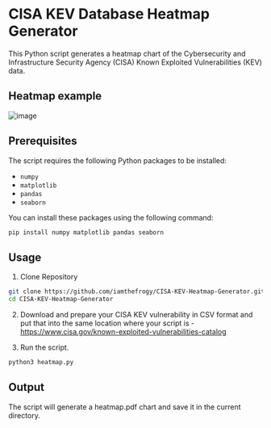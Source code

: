 # CISA KEV Database Heatmap Generator

This Python script generates a heatmap chart of the Cybersecurity and Infrastructure Security Agency (CISA) Known Exploited Vulnerabilities (KEV) data.

## Heatmap example
![image](https://github.com/iamthefrogy/cisa-kev-heatmap/assets/8291014/2d9f7a4e-b875-4ac6-8a96-ea12c57bac2d)

## Prerequisites

The script requires the following Python packages to be installed:

- `numpy`
- `matplotlib`
- `pandas`
- `seaborn`

You can install these packages using the following command:

```bash
pip install numpy matplotlib pandas seaborn
```

## Usage
1. Clone Repository

```bash
git clone https://github.com/iamthefrogy/CISA-KEV-Heatmap-Generator.git
cd CISA-KEV-Heatmap-Generator
```

2. Download and prepare your CISA KEV vulnerability in CSV format and put that into the same location where your script is - https://www.cisa.gov/known-exploited-vulnerabilities-catalog

3. Run the script.
```bash
python3 heatmap.py
```

## Output
The script will generate a heatmap.pdf chart and save it in the current directory.
